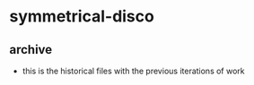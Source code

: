 # symmetrical-disco

## archive
- this is the historical files with the previous iterations of work

